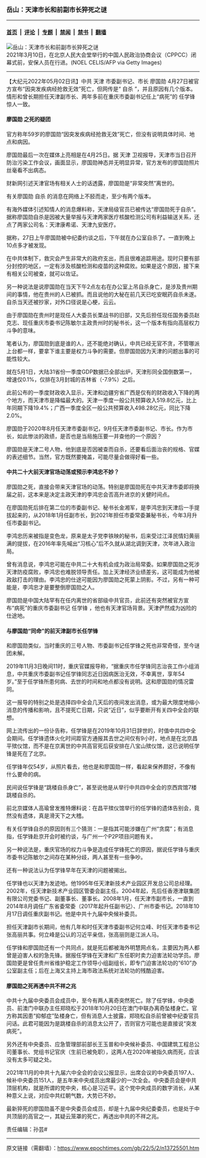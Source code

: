 ### 岳山：天津市长和前副市长猝死之谜

---

#### [首页](../../../..?n13725501) &nbsp;|&nbsp; [评论](../../../../../epoch-comment?n13725501) &nbsp;|&nbsp; [专题](../../../../../epoch-special?n13725501) &nbsp;|&nbsp; [禁闻](../../../../../epoch-news?n13725501) &nbsp;|&nbsp; [禁书](../../../../../books?n13725501) &nbsp;|&nbsp; [翻墙](https://github.com/gfw-breaker/nogfw/blob/master/README.md?n13725501)


<div><img alt="岳山：天津市长和前副市长猝死之谜" class="attachment-djy_600_400 size-djy_600_400 wp-post-image" src="https://i.epochtimes.com/assets/uploads/2022/05/id13725513-GettyImages-1231624364-600x400.jpg"/>
<div class="caption">
 2021年3月10日，在北京人民大会堂举行的中国人民政治协商会议（CPPCC）闭幕式前，安保人员在行进。(NOEL CELIS/AFP via Getty Images)
</div></div><hr/><div class="post_content" id="artbody" itemprop="articleBody">
 <!-- article content begin -->
 <p>
  【大纪元2022年05月02日讯】中共
  <ok href="https://www.epochtimes.com/gb/tag/%E5%A4%A9%E6%B4%A5.html">
   天津
  </ok>
  市委副书记、市长
  <ok href="https://www.epochtimes.com/gb/tag/%E5%BB%96%E5%9B%BD%E5%8B%8B.html">
   廖国勋
  </ok>
  4月27日被官方宣布“因突发疾病经抢救无效”死亡，但网传是“
  <ok href="https://www.epochtimes.com/gb/tag/%E8%87%AA%E6%9D%80.html">
   自杀
  </ok>
  ”，并且原因有几个版本。情形和曾长期担任天津副市长、两年多前在重庆市委副书记任上“病死”的
  <ok href="https://www.epochtimes.com/gb/tag/%E4%BB%BB%E5%AD%A6%E9%94%8B.html">
   任学锋
  </ok>
  惊人一致。
 </p>
 <h4>
  <ok href="https://www.epochtimes.com/gb/tag/%E5%BB%96%E5%9B%BD%E5%8B%8B.html">
   廖国勋
  </ok>
  之死的疑团
 </h4>
 <p>
  官方称年59岁的廖国勋“因突发疾病经抢救无效”死亡，但没有说明具体时间、地点和病因。
 </p>
 <p>
  廖国勋最后一次在媒体上亮相是在4月25日。据
  <ok href="https://www.epochtimes.com/gb/tag/%E5%A4%A9%E6%B4%A5.html">
   天津
  </ok>
  卫视报导，天津市当日召开防治污染工作会议，画面显示，廖国勋神态并无明显异常，官方发布的廖国勋照片丝毫看不出病态。
 </p>
 <p>
  财新网引述天津官场有相关人士的话透露，廖国勋是“非常突然”离世的。
 </p>
 <p>
  有关廖国勋
  <ok href="https://www.epochtimes.com/gb/tag/%E8%87%AA%E6%9D%80.html">
   自杀
  </ok>
  的消息在网络上不胫而走，至少有两个版本。
 </p>
 <p>
  有海外媒体引述知情人的消息爆料称，天津局级官员已被传达“廖国勋死于自杀”。据称廖国勋自杀是因被大量举报与天津两家医疗核酸检测公司有利益输送关系，还点了两家公司名：天津康希诺、天津九安医疗。
 </p>
 <p>
  据称，27日上午廖国勋被中纪委约谈之后，下午就在办公室自杀了。一直到晚上10点多才被发现。
 </p>
 <p>
  在中共体制下，救灾会产生非常大的政府支出，而且很难追踪用途。现时只要有部分封控的地区，一定有涉及核酸检测和疫苗的这种腐败。如果是这个原因，接下来有相关公司被查，就可以佐证。
 </p>
 <p>
  另一种说法是说廖国勋在当天下午2点左右在办公室上吊自杀身亡，是涉及贵州期间的事情，他在贵州的人已被抓。而且说他的大秘在前几天已吃安眠药自杀未遂。自杀当天还被抄家，对外口径说是心梗，云云。
 </p>
 <p>
  由于廖国勋在贵州时是现任人大委员长栗战书的旧部，又先后担任现任国务委员赵克志、现任重庆市委书记陈敏尔主政贵州时的秘书长，这一个版本有指向高层权力斗争的意味。
 </p>
 <p>
  笔者认为，廖国勋到底是谁的人，还不能绝对确认，中共已经无官不贪，不管哪派上台都一样，要拿下谁主要是权力斗争的需要。但廖国勋因为天津的问题出事的可能性较大。
 </p>
 <p>
  就在5月1日，大陆31省份一季度GDP数据已全部出炉，天津形同全国倒数第一，增速仅0.1%，仅排在3月封城的吉林省（-7.9%）之后。
 </p>
 <p>
  此前公布的一季度财政收入显示，天津和边疆穷省广西是仅有的财政收入下降的两个地方，而天津市是降幅最大的。天津一季度一般公共预算收入519.8亿元，比上年同期下降19.4%；广西一季度全区一般公共预算收入498.28亿元，同比下降2.0%。
 </p>
 <p>
  廖国勋于2020年8月任天津市委副书记，9月任天津市委副书记、市长。作为市长，如此惨淡的政绩，是否也是当局施压要一并查他的一个原因？
 </p>
 <p>
  廖国勋是天津二号人物，他到底是否因被查而自杀，还要看后面治丧的规格、官媒的表述细节。当然，官方既然要掩盖，可能尽量会做得好看一些。
 </p>
 <h4>
  中共二十大前天津官场动荡或预示李鸿忠不妙？
 </h4>
 <p>
  廖国勋之死，直接会带来天津官场的动荡。特别是廖国勋死在中共天津市委即将换届之前，这本来是决定主政天津的李鸿忠会否高升进京的关健时间点。
 </p>
 <p>
  在廖国勋死后排在第二位的市委副书记、秘书长金湘军，是李鸿忠到天津后一手提拔起来的，从2018年1月任副市长，到2021年担任市委常委兼秘书长，今年3月升任市委副书记。
 </p>
 <p>
  李鸿忠历来被指是变色龙，原来是太子党李铁映的秘书，后来受过江泽民情妇黄丽满的提拔，在2016年率先喊出“习核心”后不久就从湖北调到天津，次年进入政治局。
 </p>
 <p>
  曾有消息说，李鸿忠可能在中共二十大有机会成为政治局常委。如果廖国勋之死涉天津防疫腐败，李鸿忠也难脱领导责任。加上天津经济业绩差劣，这可能成为他被政敌打击的理由。李鸿忠的仕途可能因为廖国勋之死蒙上阴影。不过，另有一种可能是，李鸿忠才是要整倒廖国勋之人。
 </p>
 <p>
  廖国勋是中国大陆罕有在任内离世的省部级中共官员，此前还有突然被官方宣布“病死”的重庆市委副书记
  <ok href="https://www.epochtimes.com/gb/tag/%E4%BB%BB%E5%AD%A6%E9%94%8B.html">
   任学锋
  </ok>
  ，他也有天津官场背景。天津俨然成为凶险的仕途地。
 </p>
 <h4>
  与廖国勋“同命”的前天津副市长任学锋
 </h4>
 <p>
  和廖国勋类似，当时重庆的三号人物、市委副书记任学锋之死也非常奇怪，至今谜团未解。
 </p>
 <p>
  2019年11月3日晚间11时，重庆官媒报导称，“据重庆市任学锋同志治丧工作小组消息，中共重庆市委副书记任学锋同志近日因病医治无效，不幸离世，享年54岁。”至于任学锋所患何病、去世的时间和地点都没有说明。这和廖国勋的情况雷同。
 </p>
 <p>
  这一报导的特别之处是选择四中全会几天后的夜间发出消息，或为最大限度地缩小消息的传播和影响，且不提死亡日期，只说“近日”，似乎要断开有关四中全会的联想。
 </p>
 <p>
  网上流传出的一份讣告称，任学锋是在2019年10月31日辞世的，时值中共四中全会期间。任学锋遗体火化时间距官方通报其去世之间仅有9小时，地点是在北京昌平殡仪馆，而不是在京离世的中共高官死后获安排在八宝山殡仪馆，这已说明任学锋是死在了北京。
 </p>
 <p>
  任学锋年仅54岁，从照片看去，他也是和廖国勋一样，看起来保养颇好，不像有什么要命的病。
 </p>
 <p>
  民间说任学锋是“跳楼自杀身亡”，甚至说他是从举行中共四中全会的京西宾馆7楼跳楼自杀的。
 </p>
 <p>
  前北京媒体人高瑜曾发推特爆料说：在昌平殡仪馆举行的任学锋的遗体告别会，竟然没有遗体，真是滑天下之大稽。
 </p>
 <p>
  有关任学锋自杀的原因则有三个猜测：一是指其可能涉嫌在广州“贪腐”；有消息指，任学锋赴京开会时被约谈，与广州一个P2P项目问题有关。
 </p>
 <p>
  另一种说法是，重庆官场的权力斗争是造成任学锋死亡的原因，据说任学锋与重庆市委书记陈敏尔之间存在某种分歧，两人甚至有一些争吵。
 </p>
 <p>
  还有一种说法认为任学锋早年在天津的问题被揭出。
 </p>
 <p>
  任学锋也以天津为发迹地。他1995年任天津新技术产业园区开发总公司总经理。2002年，任天津新技术产业园区管委会副主任。2004年起，先后任香港津联集团有限公司党委书记、副董事长、董事长。2008年1月，任天津市副市长，一直到2014年8月调任广东省委常委（2017年起升任副书记）、广州市委书记。2018年10月17日调任重庆副书记。他是中共十九届中央候补委员。
 </p>
 <p>
  担任天津副市长期间，他有几年和时任天津市委副书记何立峰、时任天津市委书记张高丽共事。何立峰是公认的习近平亲信，张高丽则是江派人马。
 </p>
 <p>
  任学锋和廖国勋还有一个共同点，就是死后都被海外明慧网点名，主要因为两人都曾是迫害人权的急先锋。据报任学锋在天津和广东任职时卖力迫害法轮功学员。廖国勋更是曾任贵州省维护稳定工作领导小组副组长，即专门迫害法轮功的“610”办公室副主任；后在上海又主持上海市政法系统对法轮功的残酷迫害。
 </p>
 <h4>
  廖国勋之死再透中共不祥之兆
 </h4>
 <p>
  中共十九届中央委员会成员中，至今有两人离奇突然死亡。除了任学锋，中央委员、前澳门中联办主任郑晓松于2018年10月20日在澳门中联办离奇坠楼身亡。官方称其因患“抑郁症”坠楼身亡，但有消息人士披露，郑晓松自杀前曾被中纪委官员问话。此君可能因为是跳楼自杀的消息太公开了，否则官方可能也是直接说“突发病死”。
 </p>
 <p>
  另外还有中央委员、应急管理部前部长王玉普和中央候补委员、中国建筑工程总公司董事长、党组书记官庆（生前已被免职），这两人在2020年被指久病而死，应该没有太多可疑之处。
 </p>
 <p>
  2021年11月的中共十九届六中全会的会议公报显示，出席会议的中央委员197人、候补中央委员151人，是五年来中央成员出席最少的一次全会。中央委员会是中共顶层机构，就是所谓的党中央，核心是习近平。这个党中央成员的数字消长，从某种意义上说，对应中共红朝气数，大势已不妙。
 </p>
 <p>
  最新猝死的廖国勋虽不是中央委员会成员，却是十九届中央纪委委员，也是处于中共顶层的高官之一，其疑云笼罩的死亡，再透出中共的不祥之兆。
 </p>
 <p>
  责任编辑：孙芸#
 </p>
 <!-- article content end -->
 <div id="below_article_ad">
 </div>
</div>


---

原文链接（需翻墙）：https://www.epochtimes.com/gb/22/5/2/n13725501.htm